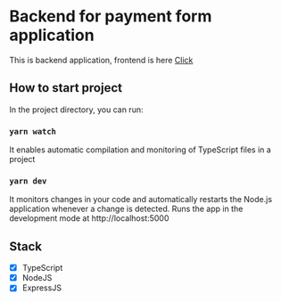 # Backend for payment form application

This is backend application, frontend is here [Click](https://github.com/rybaaa/Payment-form)

## How to start project

In the project directory, you can run:

### `yarn watch`

It enables automatic compilation and monitoring of TypeScript files in a project

### `yarn dev`

It monitors changes in your code and automatically restarts the Node.js application whenever a change is detected.
Runs the app in the development mode at http://localhost:5000

## Stack

- [x] TypeScript
- [x] NodeJS
- [x] ExpressJS